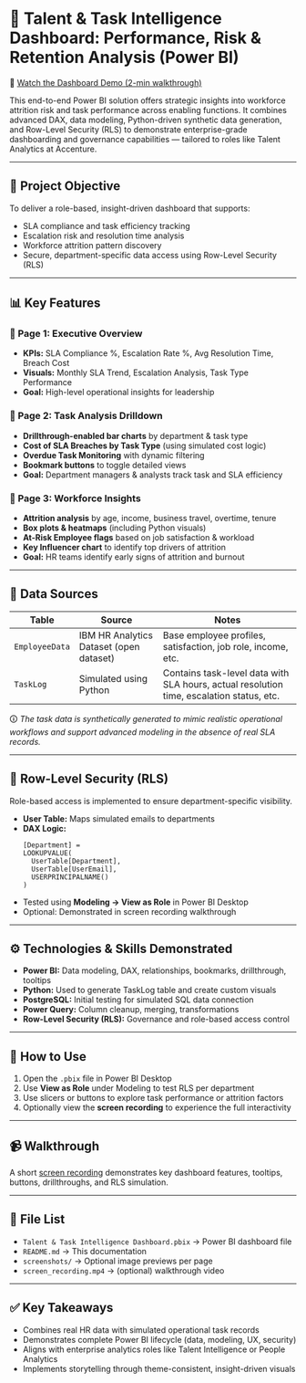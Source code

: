 
# 🧠 Talent & Task Intelligence Dashboard: Performance, Risk & Retention Analysis (Power BI)


🎥 [Watch the Dashboard Demo (2-min walkthrough)](https://drive.google.com/file/d/1iS848qV88tKRu5bnePINomX3CJxkk1pG/view)


This end-to-end Power BI solution offers strategic insights into workforce attrition risk and task performance across enabling functions. It combines advanced DAX, data modeling, Python-driven synthetic data generation, and Row-Level Security (RLS) to demonstrate enterprise-grade dashboarding and governance capabilities — tailored to roles like Talent Analytics at Accenture.

---

## 📌 Project Objective

To deliver a role-based, insight-driven dashboard that supports:

- SLA compliance and task efficiency tracking  
- Escalation risk and resolution time analysis  
- Workforce attrition pattern discovery  
- Secure, department-specific data access using Row-Level Security (RLS)  

---

## 📊 Key Features

### 🔹 Page 1: Executive Overview
- **KPIs:** SLA Compliance %, Escalation Rate %, Avg Resolution Time, Breach Cost  
- **Visuals:** Monthly SLA Trend, Escalation Analysis, Task Type Performance  
- **Goal:** High-level operational insights for leadership  

### 🔹 Page 2: Task Analysis Drilldown
- **Drillthrough-enabled bar charts** by department & task type  
- **Cost of SLA Breaches by Task Type** (using simulated cost logic)  
- **Overdue Task Monitoring** with dynamic filtering  
- **Bookmark buttons** to toggle detailed views  
- **Goal:** Department managers & analysts track task and SLA efficiency  

### 🔹 Page 3: Workforce Insights
- **Attrition analysis** by age, income, business travel, overtime, tenure  
- **Box plots & heatmaps** (including Python visuals)  
- **At-Risk Employee flags** based on job satisfaction & workload  
- **Key Influencer chart** to identify top drivers of attrition  
- **Goal:** HR teams identify early signs of attrition and burnout  

---

## 🧩 Data Sources

| Table      | Source | Notes |
|------------|--------|-------|
| `EmployeeData` | IBM HR Analytics Dataset (open dataset) | Base employee profiles, satisfaction, job role, income, etc. |
| `TaskLog`      | Simulated using Python | Contains task-level data with SLA hours, actual resolution time, escalation status, etc. |

🛈 _The task data is synthetically generated to mimic realistic operational workflows and support advanced modeling in the absence of real SLA records._

---

## 🔐 Row-Level Security (RLS)

Role-based access is implemented to ensure department-specific visibility.

- **User Table:** Maps simulated emails to departments  
- **DAX Logic:**
  ```DAX
  [Department] = 
  LOOKUPVALUE(
    UserTable[Department],
    UserTable[UserEmail],
    USERPRINCIPALNAME()
  )
  ```
- Tested using **Modeling → View as Role** in Power BI Desktop  
- Optional: Demonstrated in screen recording walkthrough

---

## ⚙️ Technologies & Skills Demonstrated

- **Power BI:** Data modeling, DAX, relationships, bookmarks, drillthrough, tooltips  
- **Python:** Used to generate TaskLog table and create custom visuals  
- **PostgreSQL:** Initial testing for simulated SQL data connection  
- **Power Query:** Column cleanup, merging, transformations  
- **Row-Level Security (RLS):** Governance and role-based access control  

---

## 🧪 How to Use

1. Open the `.pbix` file in Power BI Desktop  
2. Use **View as Role** under Modeling to test RLS per department  
3. Use slicers or buttons to explore task performance or attrition factors  
4. Optionally view the **screen recording** to experience the full interactivity

---

## 📹 Walkthrough

A short [screen recording](https://drive.google.com/file/d/1iS848qV88tKRu5bnePINomX3CJxkk1pG/view) demonstrates key dashboard features, tooltips, buttons, drillthroughs, and RLS simulation.


---

## 📁 File List

- `Talent & Task Intelligence Dashboard.pbix` → Power BI dashboard file  
- `README.md` → This documentation  
- `screenshots/` → Optional image previews per page  
- `screen_recording.mp4` → (optional) walkthrough video  

---

## ✅ Key Takeaways

- Combines real HR data with simulated operational task records  
- Demonstrates complete Power BI lifecycle (data, modeling, UX, security)  
- Aligns with enterprise analytics roles like Talent Intelligence or People Analytics  
- Implements storytelling through theme-consistent, insight-driven visuals  
